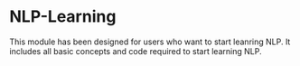 # NLP-Learning

This module has been designed for users who want to start leanring NLP.
It includes all basic concepts and code required to start learning NLP.
